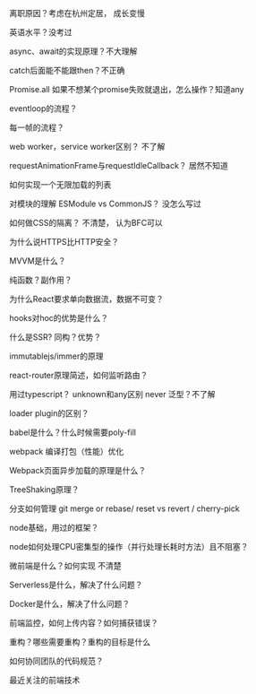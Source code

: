 离职原因？考虑在杭州定居， 成长变慢

英语水平？没考过

async、await的实现原理？不大理解

catch后面能不能跟then？不正确

Promise.all 如果不想某个promise失败就退出，怎么操作？知道any

eventloop的流程？

每一帧的流程？

web worker，service worker区别？ 不了解

requestAnimationFrame与requestIdleCallback？ 居然不知道

如何实现一个无限加载的列表

对模块的理解 ESModule vs CommonJS？ 没怎么写过

如何做CSS的隔离？ 不清楚， 认为BFC可以

为什么说HTTPS比HTTP安全？

MVVM是什么？

纯函数？副作用？

为什么React要求单向数据流，数据不可变？

hooks对hoc的优势是什么？

什么是SSR? 同构？优势？

immutablejs/immer的原理

react-router原理简述，如何监听路由？

用过typescript？ unknown和any区别 never 泛型？不了解

loader plugin的区别？

babel是什么？什么时候需要poly-fill

webpack 编译打包（性能）优化

Webpack页面异步加载的原理是什么？

TreeShaking原理？

分支如何管理 git merge or rebase/ reset vs revert / cherry-pick

node基础，用过的框架？

node如何处理CPU密集型的操作（并行处理长耗时方法）且不阻塞？

微前端是什么？如何实现   不清楚

Serverless是什么，解决了什么问题？

Docker是什么，解决了什么问题？

前端监控，如何上传内容？如何捕获错误？

重构？哪些需要重构？重构的目标是什么

如何协同团队的代码规范？

最近关注的前端技术
